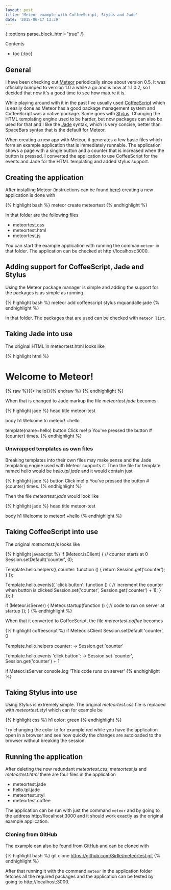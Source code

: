 ```yaml
---
layout: post
title: 'Meteor example with CoffeeScript, Stylus and Jade'
date: '2015-06-17 13:39'
---
```


{::options parse_block_html="true" /}
<div class="toc">
Contents

* toc
{:toc}
</div>

## General

I have been checking out [Meteor](https://www.meteor.com) periodically since about version 0.5. It was officially bumped to version 1.0 a while a go and is now at 1.1.0.2, so I decided that now it's a good time to see how mature it is.

While playing around with it in the past I've usually used [CoffeeScript](http://coffeescript.org) which is easily done as Meteor has a good package management system and CoffeeScript was a native package. Same goes with [Stylus](https://learnboost.github.io/stylus/). Changing the HTML templating engine used to be harder, but now packages can also be used for that and I like the [Jade](http://jade-lang.com) syntax, which is very concise, better than SpaceBars syntax that is the default for Meteor.

When creating a new app with Meteor, it generates a few basic files which form an example application that is immediately runnable. The application shows a page with a single button and a counter that is increased when the button is pressed. I converted the application to use CoffeeScript for the events and Jade for the HTML templating and added stylus support.

## Creating the application

After installing Meteor (instructions can be found [here](https://eee.meteor.com)) creating a new application is done with

{% highlight bash %}
meteor create meteortest
{% endhighlight %}

In that folder are the following files

- meteortest.css
- meteortest.html
- meteortest.js

You can start the example application with running the comman ```meteor``` in that folder. The application can be checked at http://localhost:3000.

## Adding support for CoffeeScript, Jade and Stylus

Using the Meteor package manager is simple and adding the support for the packages is as simple as running

{% highlight bash %}
meteor add coffeescript stylus mquandalle:jade
{% endhighlight %}

in that folder. The packages that are used can be checked with ```meteor list```.

## Taking Jade into use

The original HTML in meteortest.html looks like

{% highlight html %}
<head>
  <title>meteortest</title>
</head>

<body>
  <h1>Welcome to Meteor!</h1>
  {% raw %}{{> hello}}{% endraw %}
  </body>

<template name="hello">
  <button>Click Me</button>
  <p>You've pressed the button {{counter}} times.</p>
</template>
{% endhighlight %}

When that is changed to Jade markup the file _meteortest.jade_ becomes

{% highlight jade %}
head
  title meteor-test

body
  h1 Welcome to meteor!
  +hello

template(name=hello)
  button Click me!
  p You've pressed the button #{counter} times.
{% endhighlight %}

### Unwrapped templates as own files

Breaking templates into their own files may make sense and the Jade templating engine used with Meteor supports it. Then the file for template named hello would be _hello.tpl.jade_ and it would contain just

{% highlight jade %}
button Click me!
p You've pressed the button #{counter} times.
{% endhighlight %}

Then the file _meteortest.jade_ would look like

{% highlight jade %}
head
  title meteor-test

body
  h1 Welcome to meteor!
  +hello
{% endhighlight %}

## Taking CoffeeScript into use

The original _meteortest.js_ looks like

{% highlight javascript %}
if (Meteor.isClient) {
  // counter starts at 0
  Session.setDefault('counter', 0);

  Template.hello.helpers({
    counter: function () {
      return Session.get('counter');
    }
  });

  Template.hello.events({
    'click button': function () {
      // increment the counter when button is clicked
      Session.set('counter', Session.get('counter') + 1);
    }
  });
}

if (Meteor.isServer) {
  Meteor.startup(function () {
    // code to run on server at startup
  });
}
{% endhighlight %}

When that it converted to CoffeeScript, the file _meteortest.coffee_ becomes

{% highlight coffeescript %}
if Meteor.isClient
  Session.setDefault 'counter', 0

  Template.hello.helpers
    counter: -> Session.get 'counter'

  Template.hello.events
    'click button': -> Session.set 'counter', Session.get('counter') + 1

if Meteor.isServer
  console.log 'This code runs on server'
{% endhighlight %}

## Taking Stylus into use

Using Stylus is extremely simple. The original _meteortest.css_ file is replaced with _meteortest.styl_ which can for example be

{% highlight css %}
h1
  color: green
{% endhighlight %}

Try changing the color to for example red while you have the application open in a browser and see how quickly the changes are autoloaded to the browser without breaking the session.

## Running the application

After deleting the now redundant _meteortest.css_, _meteortest.js_ and _meteortest.html_ there are four files in the application

- meteortest.jade
- hello.tpl.jade
- meteortest.styl
- meteortest.coffee

The application can be run with just the command `meteor` and by going to the address http://localhost:3000 and it should work exactly as the original example application.

### Cloning from GitHub

The example can also be found from [GitHub](https://github.com/SirIle/meteortest) and can be cloned with

{% highlight bash %}
git clone https://github.com/SirIle/meteortest.git
{% endhighlight %}

After that running it with the command `meteor` in the application folder fetches all the required packages and the application can be tested by going to http://localhost:3000.
